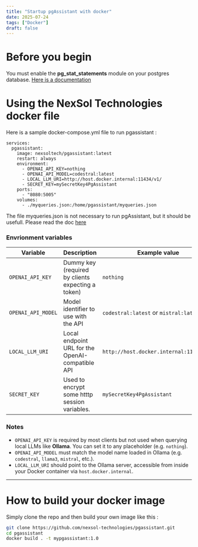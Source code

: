 ```yaml
---
title: "Startup pgAssistant with docker"
date: 2025-07-24
tags: ["Docker"]
draft: false
---
```


# Before you begin

You must enable the **pg_stat_statements** module on your postgres database. [Here is a documentation](/doc/pg_stat_statments) 

# Using the NexSol Technologies docker file

Here is a sample docker-compose.yml file to run pgassistant :

```
services:
  pgassistant:
    image: nexsoltech/pgassistant:latest
    restart: always
    environment:
      - OPENAI_API_KEY=nothing
      - OPENAI_API_MODEL=codestral:latest
      - LOCAL_LLM_URI=http://host.docker.internal:11434/v1/
      - SECRET_KEY=mySecretKey4PgAssistant
    ports:
      - "8080:5005"
    volumes:
      - ./myqueries.json:/home/pgassistant/myqueries.json
```

The file myqueries.json is not necessary to run pgAssistant, but it should be usefull. Please read the doc [here](/doc/myqueries) 

### Envrionment variables

| Variable           | Description                                              | Example value                                    |
|--------------------|----------------------------------------------------------|--------------------------------------------------|
| `OPENAI_API_KEY`   | Dummy key (required by clients expecting a token)        | `nothing`                                        |
| `OPENAI_API_MODEL` | Model identifier to use with the API                     | `codestral:latest` or `mistral:latest`           |
| `LOCAL_LLM_URI`    | Local endpoint URL for the OpenAI-compatible API         | `http://host.docker.internal:11434/v1/`          |
| `SECRET_KEY`       | Used to encrypt some htttp session variables.            | `mySecretKey4PgAssistant`                        |

### Notes

- `OPENAI_API_KEY` is required by most clients but not used when querying local LLMs like **Ollama**. You can set it to any placeholder (e.g. `nothing`).
- `OPENAI_API_MODEL` must match the model name loaded in Ollama (e.g. `codestral`, `llama3`, `mistral`, etc.).
- `LOCAL_LLM_URI` should point to the Ollama server, accessible from inside your Docker container via `host.docker.internal`.

---

# How to build your docker image

Simply clone the repo and then build your own image like this :

```bash
git clone https://github.com/nexsol-technologies/pgassistant.git
cd pgassistant
docker build . -t mypgassistant:1.0
``` 
